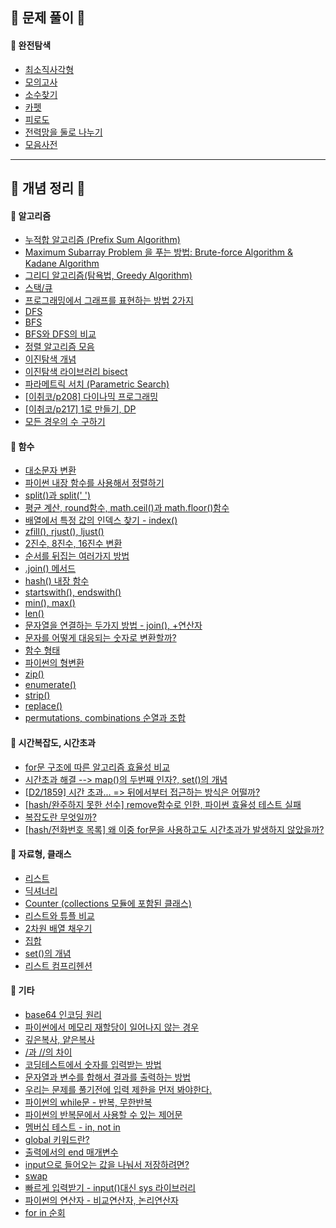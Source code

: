 ## 💙 문제 풀이 💙
#### 📂 완전탐색
- [최소직사각형](https://github.com/SeoMiYoung/miyoung-zone/issues/76)
- [모의고사](https://github.com/SeoMiYoung/miyoung-zone/issues/77)
- [소수찾기](https://github.com/SeoMiYoung/miyoung-zone/issues/79)
- [카펫]()
- [피로도](https://github.com/SeoMiYoung/miyoung-zone/issues/72)
- [전력망을 둘로 나누기]()
- [모음사전]()


----------------------------------------------------------------------------------------------------------------------

## 🩷 개념 정리 🩷
#### 📂 알고리즘
- [누적합 알고리즘 (Prefix Sum Algorithm)](https://github.com/SeoMiYoung/miyoung-zone/issues/17)
- [Maximum Subarray Problem 을 푸는 방법: Brute-force Algorithm & Kadane Algorithm](https://github.com/SeoMiYoung/miyoung-zone/issues/19)
- [그리디 알고리즘(탐욕법, Greedy Algorithm)](https://github.com/SeoMiYoung/miyoung-zone/issues/26)
- [스택/큐](https://github.com/SeoMiYoung/miyoung-zone/issues/42)
- [프로그래밍에서 그래프를 표현하는 방법 2가지](https://github.com/SeoMiYoung/miyoung-zone/issues/43)
- [DFS](https://github.com/SeoMiYoung/miyoung-zone/issues/44)
- [BFS](https://github.com/SeoMiYoung/miyoung-zone/issues/46)
- [BFS와 DFS의 비교](https://github.com/SeoMiYoung/miyoung-zone/issues/47)
- [정렬 알고리즘 모음](https://github.com/SeoMiYoung/miyoung-zone/issues/51)
- [이진탐색 개념](https://github.com/SeoMiYoung/miyoung-zone/issues/53)
- [이진탐색 라이브러리 bisect](https://github.com/SeoMiYoung/miyoung-zone/issues/54)
- [파라메트릭 서치 (Parametric Search)](https://github.com/SeoMiYoung/miyoung-zone/issues/57)
- [[이취코/p208] 다이나믹 프로그래밍](https://github.com/SeoMiYoung/miyoung-zone/issues/58)
- [[이취코/p217] 1로 만들기, DP](https://github.com/SeoMiYoung/miyoung-zone/issues/59)
- [모든 경우의 수 구하기](https://github.com/SeoMiYoung/miyoung-zone/issues/66)

#### 📂 함수
- [대소문자 변환](https://github.com/SeoMiYoung/miyoung-zone/issues/2)
- [파이썬 내장 함수를 사용해서 정렬하기](https://github.com/SeoMiYoung/miyoung-zone/issues/3)
- [split()과 split(' ')](https://github.com/SeoMiYoung/miyoung-zone/issues/4)
- [평균 계산, round함수, math.ceil()과 math.floor()함수](https://github.com/SeoMiYoung/miyoung-zone/issues/5)
- [배열에서 특정 값의 인덱스 찾기 - index()](https://github.com/SeoMiYoung/miyoung-zone/issues/8)
- [zfill(), rjust(), ljust()](https://github.com/SeoMiYoung/miyoung-zone/issues/9)
- [2진수, 8진수, 16진수 변환](https://github.com/SeoMiYoung/miyoung-zone/issues/10)
- [순서를 뒤집는 여러가지 방법](https://github.com/SeoMiYoung/miyoung-zone/issues/15)
- [.join() 메서드](https://github.com/SeoMiYoung/miyoung-zone/issues/16)
- [hash() 내장 함수](https://github.com/SeoMiYoung/miyoung-zone/issues/22)
- [startswith(), endswith()](https://github.com/SeoMiYoung/miyoung-zone/issues/24)
- [min(), max()](https://github.com/SeoMiYoung/miyoung-zone/issues/31)
- [len()](https://github.com/SeoMiYoung/miyoung-zone/issues/32)
- [문자열을 연결하는 두가지 방법 - join(), +연산자](https://github.com/SeoMiYoung/miyoung-zone/issues/35)
- [문자를 어떻게 대응되는 숫자로 변환할까?](https://github.com/SeoMiYoung/miyoung-zone/issues/37)
- [함수 형태](https://github.com/SeoMiYoung/miyoung-zone/issues/60)
- [파이썬의 형변환](https://github.com/SeoMiYoung/miyoung-zone/issues/63)
- [zip()](https://github.com/SeoMiYoung/miyoung-zone/issues/64)
- [enumerate()](https://github.com/SeoMiYoung/miyoung-zone/issues/67)
- [strip()](https://github.com/SeoMiYoung/miyoung-zone/issues/70)
- [replace()](https://github.com/SeoMiYoung/miyoung-zone/issues/71)
- [permutations, combinations 순열과 조합](https://github.com/SeoMiYoung/miyoung-zone/issues/78)

#### 📂 시간복잡도, 시간초과 
- [for문 구조에 따른 알고리즘 효율성 비교](https://github.com/SeoMiYoung/miyoung-zone/issues/1)
- [시간초과 해결 --> map()의 두번째 인자?, set()의 개념](https://github.com/SeoMiYoung/miyoung-zone/issues/6)
- [[D2/1859] 시간 초과... => 뒤에서부터 접근하는 방식은 어떨까?](https://github.com/SeoMiYoung/miyoung-zone/issues/18)
- [[hash/완주하지 못한 선수] remove함수로 인한, 파이썬 효율성 테스트 실패](https://github.com/SeoMiYoung/miyoung-zone/issues/20)
- [복잡도란 무엇일까?](https://github.com/SeoMiYoung/miyoung-zone/issues/25)
- [[hash/전화번호 목록] 왜 이중 for문을 사용하고도 시간초과가 발생하지 않았을까?](https://github.com/SeoMiYoung/miyoung-zone/issues/65)

#### 📂 자료형, 클래스
- [리스트](https://github.com/SeoMiYoung/miyoung-zone/issues/11)
- [딕셔너리](https://github.com/SeoMiYoung/miyoung-zone/issues/21)
- [Counter (collections 모듈에 포함된 클래스)](https://github.com/SeoMiYoung/miyoung-zone/issues/23)
- [리스트와 튜플 비교](https://github.com/SeoMiYoung/miyoung-zone/issues/38)
- [2차원 배열 채우기](https://github.com/SeoMiYoung/miyoung-zone/issues/39)
- [집합](https://github.com/SeoMiYoung/miyoung-zone/issues/56)
- [set()의 개념](https://github.com/SeoMiYoung/miyoung-zone/issues/6)
- [리스트 컴프리헨션](https://github.com/SeoMiYoung/miyoung-zone/issues/69)

#### 📂 기타
- [base64 인코딩 원리](https://github.com/SeoMiYoung/miyoung-zone/issues/7)
- [파이썬에서 메모리 재할당이 일어나지 않는 경우](https://github.com/SeoMiYoung/miyoung-zone/issues/13)
- [깊은복사, 얕은복사](https://github.com/SeoMiYoung/miyoung-zone/issues/14)
- [/과 //의 차이](https://github.com/SeoMiYoung/miyoung-zone/issues/27)
- [코딩테스트에서 숫자를 입력받는 방법](https://github.com/SeoMiYoung/miyoung-zone/issues/28)
- [문자열과 변수를 합해서 결과를 출력하는 방법](https://github.com/SeoMiYoung/miyoung-zone/issues/29)
- [우리는 문제를 풀기전에 입력 제한을 먼저 봐야한다.](https://github.com/SeoMiYoung/miyoung-zone/issues/30)
- [파이썬의 while문 - 반복, 무한반복](https://github.com/SeoMiYoung/miyoung-zone/issues/33)
- [파이썬의 반복문에서 사용할 수 있는 제어문](https://github.com/SeoMiYoung/miyoung-zone/issues/34)
- [멤버십 테스트 - in, not in](https://github.com/SeoMiYoung/miyoung-zone/issues/36)
- [global 키워드란?](https://github.com/SeoMiYoung/miyoung-zone/issues/41)
- [출력에서의 end 매개변수](https://github.com/SeoMiYoung/miyoung-zone/issues/45)
- [input으로 들어오는 값을 나눠서 저장하려면?](https://github.com/SeoMiYoung/miyoung-zone/issues/49)
- [swap](https://github.com/SeoMiYoung/miyoung-zone/issues/52)
- [빠르게 입력받기 - input()대신 sys 라이브러리](https://github.com/SeoMiYoung/miyoung-zone/issues/55)
- [파이썬의 연산자 - 비교연산자, 논리연산자](https://github.com/SeoMiYoung/miyoung-zone/issues/61)
- [for in 순회](https://github.com/SeoMiYoung/miyoung-zone/issues/62)















<!--
## Issues
- [Issues 바로가기](https://github.com/algorithm-zone/miyoung-zone/issues?q=is%3Aissue+is%3Aclosed)


## Labels
- `개념`: 파이썬 문법 개념
- `방법들`: 특정 구현을 위한 여러 방법
- `시간초과`: 시간초과 문제 해결 이슈
- `에러`: 시간초과외 에러(ex.런타임 에러)
- `SWEA`, `프로그래머스`, `이취코`: 특정 문제를 위한 이슈
- `알고리즘`: 문제 해결을 위한 알고리즘
- `수학`: 수학적 공식 Tip!
-->

<!--
# 🌟 코딩테스트 문제 정리 🌟

## 문제 목록
| 🆔 번호 | 🔗 문제 링크                                    | ✏️ My 풀이                                                   | 🛠️ 유형   | 🔄 풀이 횟수 | 📚 참고                       |
|:-------:|-----------------------------------------------|---------------------------------------------------------------------|---------------|:------------:|-----------------------------------|
|    1    | [프로그래머스](https://school.programmers.co.kr/learn/courses/30/lessons/1845)     | [풀이1](https://github.com/SeoMiYoung/miyoung-zone/blob/main/Programmers/algorithm_practice_kit/hash/repeat1/%ED%8F%B0%EC%BC%93%EB%AA%AC_1.py)                         | `해시`           |      1       | [참고자료1](https://www.example.com/ref1) |
|    2    | [문제2](https://www.example.com/problem2)     | -                                                                   | -     |      -       | [참고자료2](https://www.example.com/ref2) |
|    3    | [문제3](https://www.example.com/problem3)     | - | -    |      -       | [참고자료3](https://www.example.com/ref3) |
-->






<!--
## 💡 작성 가이드
- **문제 링크**: 문제 사이트의 링크를 추가.
- **풀이 링크**: 풀이 코드 링크를 추가. 여러 풀이가 있다면 줄바꿈으로 구분.
- **문제 유형**: `DFS`, `DP`, `정렬` 등 자유롭게 작성.
- **풀이 횟수**: 풀이를 다시 풀거나 개선하면 횟수를 업데이트.
- **참고 링크**: 유용한 자료를 추가.
-->



<!--

## 문제 목록
| 🆔 번호 | 🔗 문제                                    | ✏️ 풀이                                                   | 🛠️ 유형   | 🔄 횟수 | 📚 참고                       | 🌟 레벨 |
|:-------:|-----------------------------------------------|---------------------------------------------------------------------|---------------|:------------:|-----------------------------------|:--------------:|
|    1    | [폰켓몬](https://school.programmers.co.kr/learn/courses/30/lessons/1845)     | [Counter](https://github.com/SeoMiYoung/miyoung-zone/blob/main/Programmers/algorithm_practice_kit/hash/repeat1/%ED%8F%B0%EC%BC%93%EB%AA%AC_1.py)                         | `해시`         |      2       | [Counter](https://github.com/SeoMiYoung/miyoung-zone/issues/23) | Level 1            |
|    2    | [완주하지 못한 선수](https://school.programmers.co.kr/learn/courses/30/lessons/42576)     | [Counter](https://github.com/SeoMiYoung/miyoung-zone/blob/main/Programmers/algorithm_practice_kit/hash/%EC%99%84%EC%A3%BC%ED%95%98%EC%A7%80_%EB%AA%BB%ED%95%9C_%EC%84%A0%EC%88%98_3.py) <br/> [hash()](https://github.com/SeoMiYoung/miyoung-zone/blob/main/Programmers/algorithm_practice_kit/hash/%EC%99%84%EC%A3%BC%ED%95%98%EC%A7%80_%EB%AA%BB%ED%95%9C_%EC%84%A0%EC%88%98_2.py) <br/> [정렬](https://github.com/SeoMiYoung/miyoung-zone/blob/main/Programmers/algorithm_practice_kit/hash/%EC%99%84%EC%A3%BC%ED%95%98%EC%A7%80_%EB%AA%BB%ED%95%9C_%EC%84%A0%EC%88%98_1.py)                                                                   | `해시`     |      2       | [Counter](https://github.com/SeoMiYoung/miyoung-zone/issues/23) <br/> [시간초과](https://github.com/SeoMiYoung/miyoung-zone/issues/20) <br/> [hash()](https://github.com/SeoMiYoung/miyoung-zone/issues/22)| Level 1           |
|    3    | [전화번호 목록](https://school.programmers.co.kr/learn/courses/30/lessons/42577)     | [정렬, zip](https://github.com/SeoMiYoung/miyoung-zone/blob/main/Programmers/algorithm_practice_kit/hash/%EC%A0%84%ED%99%94%EB%B2%88%ED%98%B8_%EB%AA%A9%EB%A1%9D_3.py) <br> [딕셔너리1](https://github.com/SeoMiYoung/miyoung-zone/blob/main/Programmers/algorithm_practice_kit/hash/%EC%A0%84%ED%99%94%EB%B2%88%ED%98%B8_%EB%AA%A9%EB%A1%9D_4.py) <br/> [딕셔너리2](https://github.com/SeoMiYoung/miyoung-zone/blob/main/Programmers/algorithm_practice_kit/hash/repeat1/%EC%A0%84%ED%99%94%EB%B2%88%ED%98%B8_%EB%AA%A9%EB%A1%9D_1.py) | `해시`    |      2      | [enumerate()](https://github.com/SeoMiYoung/miyoung-zone/issues/67) <br/> [시간초과가 나지 않은 이유](https://github.com/SeoMiYoung/miyoung-zone/issues/65) <br/> [딕셔너리](https://github.com/SeoMiYoung/miyoung-zone/issues/21) <br/> [startswith()](https://github.com/SeoMiYoung/miyoung-zone/issues/24) <br/> [zip()](https://github.com/SeoMiYoung/miyoung-zone/issues/64) | Level 2          |

-->

